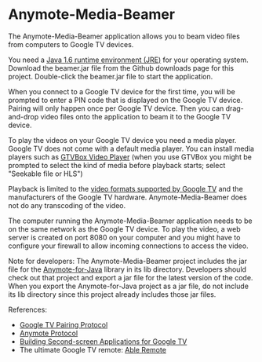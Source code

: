 Anymote-Media-Beamer
====================

<p>The Anymote-Media-Beamer application allows you to beam video files from computers to Google TV devices.</p>

<p>You need a <a href="http://www.oracle.com/technetwork/java/javase/downloads/index.html">Java 1.6 runtime environment (JRE)</a> for your operating system. 
Download the beamer.jar file from the Github downloads page for this project.
Double-click the beamer.jar file to start the application.</p>

<p>When you connect to a Google TV device for the first time, you will be prompted to enter a PIN code that is displayed on the Google TV device.
Pairing will only happen once per Google TV device. Then you can drag-and-drop video files onto the application to beam it to the Google TV device.</p>

<p>To play the videos on your Google TV device you need a media player. Google TV does not come with a default media player. 
You can install media players such as <a href="https://play.google.com/store/apps/details?id=net.gtvbox.videoplayer">GTVBox Video Player</a> 
(when you use GTVBox you might be prompted to select the kind of media before playback starts; select "Seekable file or HLS")</p>

<p>Playback is limited to the <a href="https://developers.google.com/tv/android/docs/gtv_media_formats">video formats supported by Google TV</a> and the manufacturers of the Google TV hardware.
Anymote-Media-Beamer does not do any transcoding of the video.</p>

<p>The computer running the Anymote-Media-Beamer application needs to be on the same network as the Google TV device. 
To play the video, a web server is created on port 8080 on your computer and you might have to configure your firewall to allow incoming connections to access the video.</p>

<p>Note for developers: The Anymote-Media-Beamer project includes the jar file for the <a href="https://github.com/entertailion/Anymote-for-Java">Anymote-for-Java</a> library in its lib directory. 
Developers should check out that project and export a jar file for the latest version of the code. 
When you export the Anymote-for-Java project as a jar file, do not include its lib directory since this project already includes those jar files.</p>

<p>References:
<ul>
<li><a href="https://developers.google.com/tv/remote/docs/pairing">Google TV Pairing Protocol</a></li>
<li><a href="https://code.google.com/p/anymote-protocol/">Anymote Protocol</a></li>
<li><a href="https://developers.google.com/tv/remote/docs/developing">Building Second-screen Applications for Google TV</a></li>
<li>The ultimate Google TV remote: <a href="https://play.google.com/store/apps/details?id=com.entertailion.android.remote">Able Remote</a></li>
</ul>
</p>